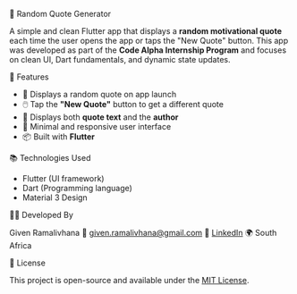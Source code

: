 📱 Random Quote Generator

A simple and clean Flutter app that displays a **random motivational quote** each time the user opens the app or taps the "New Quote" button. This app was developed as part of the **Code Alpha Internship Program** and focuses on clean UI, Dart fundamentals, and dynamic state updates.


🧠 Features

* 🔁 Displays a random quote on app launch
* 🖱️ Tap the **"New Quote"** button to get a different quote
* 🧑 Displays both **quote text** and the **author**
* 🎨 Minimal and responsive user interface
* 📦 Built with **Flutter**


📚 Technologies Used

* Flutter (UI framework)
* Dart (Programming language)
* Material 3 Design


 👨‍💻 Developed By

Given Ramalivhana
📧 [given.ramalivhana@gmail.com](mailto:given.ramalivhana@gmail.com)
🔗 [LinkedIn](https://www.linkedin.com/in/givenr)
🌍 South Africa

📄 License

This project is open-source and available under the [MIT License](LICENSE).
